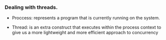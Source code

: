 ### Dealing with threads.

- Proccess: represents a program that is currently running on the system.

- Thread: is an extra construct that executes within the process context to
give us a more lightweight and more efficient approach to concurrency
